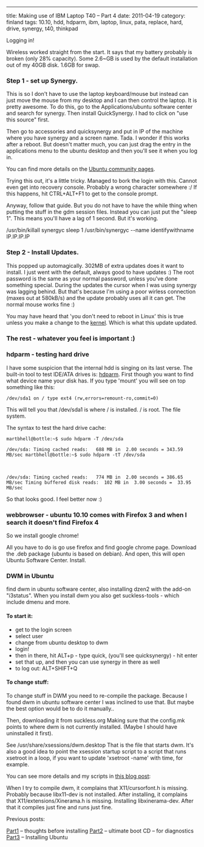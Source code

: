 ---
title: Making use of IBM Laptop T40 – Part 4
date: 2011-04-19
category: finland
tags: 10.10, hdd, hdparm, ibm, laptop, linux, pata, replace, hard, drive, synergy, t40, thinkpad

Logging in!

Wireless worked straight from the start. It says that my battery probably is broken (only 28% capacity). Some 2.6~GB is used by the default installation out of my 40GB disk. 1.6GB for swap.

### Step 1 - set up Synergy.

This is so I don't have to use the laptop keyboard/mouse but instead can just move the mouse from my desktop and I can then control the laptop. It is pretty awesome. To do this, go to the Applications/ubuntu software center and search for synergy. Then install QuickSynergy. I had to click on "use this source" first.

Then go to accessories and quicksynergy and put in IP of the machine where you have synergy and a screen name. Tada. I wonder if this works after a reboot. But doesn't matter much, you can just drag the entry in the applications menu to the ubuntu desktop and then you'll see it when you log in.

You can find more details on the [Ubuntu community pages](https://help.ubuntu.com/community/SynergyHowto "synergyhowto").

Trying this out, it's a little tricky. Managed to bork the login with this. Cannot even get into recovery console. Probably a wrong character somewhere :/ If this happens, hit CTRL+ALT+F1 to get to the console prompt.

Anyway, follow that guide. But you do not have to have the while thing when putting the stuff in the gdm session files. Instead you can just put the "sleep 1". This means you'll have a lag of 1 second. But it's working.

/usr/bin/killall synergyc
sleep 1
/usr/bin/synergyc --name identifywithname IP.IP.IP.IP

### Step 2 - Install Updates.

This popped up automagically. 302MB of extra updates does it want to install. I just went with the default, always good to have updates :) The root password is the same as your normal password, unless you've done something special. During the updates the cursor when I was using synergy was lagging behind. But that's because I'm using a poor wirless connection (maxes out at 580kB/s) and the update probably uses all it can get. The normal mouse works fine :)

You may have heard that 'you don't need to reboot in Linux' this is true unless you make a change to the [kernel](http://en.wikipedia.org/wiki/Linux_kernel "linux kernel on wikipedia"). Which is what this update updated.

### The rest - whatever you feel is important :)

### hdparm - testing hard drive

I have some suspicion that the internal hdd is singing on its last verse. The built-in tool to test IDE/ATA drives is: [hdparm](http://en.wikipedia.org/wiki/Hdparm "hdparm on wikipedia"). First though you want to find what device name your disk has. If you type 'mount' you will see on top something like this:

`/dev/sda1 on / type ext4 (rw,errors=remount-ro,commit=0)`

This will tell you that /dev/sda1 is where / is installed. / is root. The file system.

The syntax to test the hard drive cache:

`martbhell@bottle:~$ sudo hdparm -T /dev/sda`

`/dev/sda: Timing cached reads:   688 MB in  2.00 seconds = 343.59 MB/sec martbhell@bottle:~$ sudo hdparm -tT /dev/sda`

 

`/dev/sda: Timing cached reads:   774 MB in  2.00 seconds = 386.65 MB/sec Timing buffered disk reads:  102 MB in  3.00 seconds =  33.95 MB/sec`

So that looks good. I feel better now :)

### webbrowser - ubuntu 10.10 comes with Firefox 3 and when I search it doesn't find Firefox 4

So we install google chrome!

All you have to do is go use firefox and find google chrome page. Download the .deb package (ubuntu is based on debian). And open, this will open Ubuntu Software Center. Install.

### DWM in Ubuntu

find dwm in ubuntu software center, also installing dzen2 with the add-on "i3status". When you install dwm you also get suckless-tools - which include dmenu and more.

#### To start it:

- get to the login screen
- select user
- change from ubuntu desktop to dwm
- login!
- then in there, hit ALT+p - type quick, (you'll see quicksynergy) - hit enter
- set that up, and then you can use synergy in there as well
- to log out: ALT+SHIFT+Q

#### To change stuff:

To change stuff in DWM you need to re-compile the package. Because I found dwm in ubuntu software center I was inclined to use that. But maybe the best option would be to do it manually..

Then, downloading it from suckless.org Making sure that the config.mk points to where dwm is not currently installed. (Maybe I should have uninstalled it first).

See /usr/share/xsessions/dwm.desktop That is the file that starts dwm. It's also a good idea to point the xsession startup script to a script that runs xsetroot in a loop, if you want to update 'xsetroot -name' with time, for example.

You can see more details and my scripts in [this blog post](http://www.guldmyr.com/blog/dwm-start-up-script-that-works-with-gdm-login-manager/ "dwm script"):

When I try to compile dwm, it complains that X11/cursorfont.h is missing. Probably because libx11-dev is not installed. After installing, it complains that X11/extensions/Xinerama.h is missing. Installing libxinerama-dev. After that it compiles just fine and runs just fine.

Previous posts:

[Part1](../making-use-of-ibm-laptop-t40-part-1/ "PART1") – thoughts before installing [Part2](../making-use-of-ibm-laptop-t40-%E2%80%93-part-2/ "par2") – ultimate boot CD – for diagnostics [Part3](http://www.guldmyr.com/blog/making-use-of-ibm-laptop-t40-%E2%80%93-part-3/ "part3") – Installing Ubuntu
